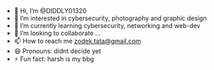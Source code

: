 - 👋 Hi, I’m @DIDDLY01320
- 👀 I’m interested in cybersecurity, photography and graphic design
- 🌱 I’m currently learning cybersecurity, networking and web-dev
- 💞️ I’m looking to collaborate ...
- 📫 How to reach me zodek.tata@gmail.com
- 😄 Pronouns: didnt decide yet
- ⚡ Fun fact: harsh is my bbg

<!---
DIDDLY01320/DIDDLY01320 is a ✨ special ✨ repository because its `README.md` (this file) appears on your GitHub profile.
You can click the Preview link to take a look at your changes.
--->
